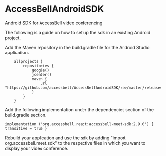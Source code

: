 # AccessBellAndroidSDK
Android SDK for AccessBell video conferencing

The following is a guide on how to set up the sdk in an existing Android project.

Add the Maven repository in the build.gradle file for the Android Studio application.

        allprojects {
            repositories {
                google()
                jcenter()
                maven {
                    url "https://github.com/accessbell/AccessBellAndroidSDK/raw/master/releases"
                }
            }
        }

Add the following implementation under the dependencies section of the build.gradle section.

    implementation ('org.accessbell.react:accessbell-meet-sdk:2.9.0') { transitive = true }
    
Rebuild your application and use the sdk by adding "import org.accessbell.meet.sdk" to the respective files in which you want to
display your video conference.
